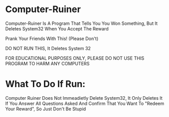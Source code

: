 # Computer-Ruiner

Computer-Ruiner Is A Program That Tells You You Won Something, But It Deletes System32 When You Accept The Reward

Prank Your Friends With This! (Please Don't)

DO NOT RUN THIS, It Deletes System 32

FOR EDUCATIONAL PURPOSES ONLY, PLEASE DO NOT USE THIS PROGRAM TO HARM ANY COMPUTERS
# What To Do If Run:

Computer Ruiner Does Not Immeadietly Delete System32, It Only Deletes It If You Answer All Questions Asked And Confirm That You Want To "Redeem Your Reward", So Just Don't Be Stupid
